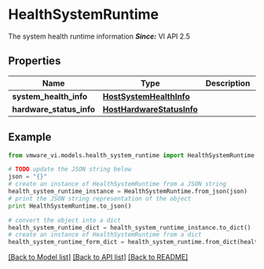 # HealthSystemRuntime

The system health runtime information  ***Since:*** VI API 2.5 

## Properties
Name | Type | Description | Notes
------------ | ------------- | ------------- | -------------
**system_health_info** | [**HostSystemHealthInfo**](HostSystemHealthInfo.md) |  | [optional] 
**hardware_status_info** | [**HostHardwareStatusInfo**](HostHardwareStatusInfo.md) |  | [optional] 

## Example

```python
from vmware_vi.models.health_system_runtime import HealthSystemRuntime

# TODO update the JSON string below
json = "{}"
# create an instance of HealthSystemRuntime from a JSON string
health_system_runtime_instance = HealthSystemRuntime.from_json(json)
# print the JSON string representation of the object
print HealthSystemRuntime.to_json()

# convert the object into a dict
health_system_runtime_dict = health_system_runtime_instance.to_dict()
# create an instance of HealthSystemRuntime from a dict
health_system_runtime_form_dict = health_system_runtime.from_dict(health_system_runtime_dict)
```
[[Back to Model list]](../README.md#documentation-for-models) [[Back to API list]](../README.md#documentation-for-api-endpoints) [[Back to README]](../README.md)


